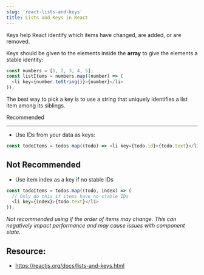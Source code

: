 ```yaml
---
slug: 'react-lists-and-keys' 
title: Lists and Keys in React
---
```


Keys help React identify which items have changed, are added, or are removed.

Keys should be given to the elements inside the **array** to give the elements a stable identity:

```js
const numbers = [1, 2, 3, 4, 5];
const listItems = numbers.map((number) => (
  <li key={number.toString()}>{number}</li>
));
```

The best way to pick a key is to use a string that uniquely identifies a list item among its siblings.

Recommended

---

- Use IDs from your data as keys:

```js
const todoItems = todos.map((todo) => <li key={todo.id}>{todo.text}</li>);
```

## Not Recommended

- Use item index as a key if no stable IDs

```js
const todoItems = todos.map((todo, index) => (
  // Only do this if items have no stable IDs
  <li key={index}>{todo.text}</li>
));
```

_Not recommended using if the order of items may change. This can negatively impact performance and may cause issues with component state._

## Resource:

- https://reactjs.org/docs/lists-and-keys.html
